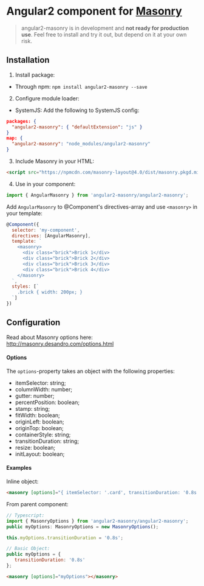 # Angular2 component for [Masonry](https://github.com/desandro/masonry)

> angular2-masonry is in development and **not ready for production use**.
> Feel free to install and try it out, but depend on it at your own risk.

## Installation

1. Install package:
  * Through npm: `npm install angular2-masonry --save`


2. Configure module loader:
  * SystemJS:
  Add the following to SystemJS config:
  ```json
  packages: {
    "angular2-masonry": { "defaultExtension": "js" }
  }
  map: {
    "angular2-masonry": "node_modules/angular2-masonry" 
  }
  ```


3. Include Masonry in your HTML:
  
  ```html
  <script src="https://npmcdn.com/masonry-layout@4.0/dist/masonry.pkgd.min.js"></script>
  ```


4. Use in your component:
  
  ```javascript
  import { AngularMasonry } from 'angular2-masonry/angular2-masonry';
  ```
  
  Add `AngularMasonry` to @Component's directives-array and use `<masonry>` in your template:
  
  ```javascript
  @Component({
    selector: 'my-component',
    directives: [AngularMasonry],
    template: `
      <masonry>
        <div class="brick">Brick 1</div>
        <div class="brick">Brick 2</div>
        <div class="brick">Brick 3</div>
        <div class="brick">Brick 4</div>
      </masonry>
    `,
    styles: [`
      .brick { width: 200px; }
    `]
  })
  ```
 
## Configuration

Read about Masonry options here: http://masonry.desandro.com/options.html

#### Options
The `options`-property takes an object with the following properties:
* itemSelector: string;
* columnWidth: number;
* gutter: number;
* percentPosition: boolean;
* stamp: string;
* fitWidth: boolean;
* originLeft: boolean;
* originTop: boolean;
* containerStyle: string;
* transitionDuration: string;
* resize: boolean;
* initLayout: boolean;

#### Examples

Inline object:
```html
<masonry [options]="{ itemSelector: '.card', transitionDuration: '0.8s' }"></masonry>
```

From parent component:
```javascript
// Typescript:
import { MasonryOptions } from 'angular2-masonry/angular2-masonry';
public myOptions: MasonryOptions = new MasonryOptions();

this.myOptions.transitionDuration = '0.8s';

// Basic Object:
public myOptions = {
   transitionDuration: '0.8s'
};
```
```html
<masonry [options]="myOptions"></masonry>
```
